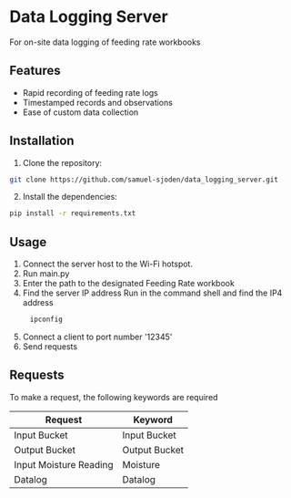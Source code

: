 # Data Logging Server
For on-site data logging of feeding rate workbooks

## Features
- Rapid recording of feeding rate logs
- Timestamped records and observations
- Ease of custom data collection

## Installation
1. Clone the repository:
```bash
git clone https://github.com/samuel-sjoden/data_logging_server.git
```
2. Install the dependencies:
```bash
pip install -r requirements.txt
```

## Usage
  1. Connect the server host to the Wi-Fi hotspot.
  2. Run main.py
  3. Enter the path to the designated Feeding Rate workbook
  4. Find the server IP address
     Run in the command shell and find the IP4 address
```bash
     ipconfig
```
  5. Connect a client to port number '12345'
  6. Send requests

## Requests
To make a request, the following keywords are required

| Request   | Keyword |
| -------- | ------- |
| Input Bucket  | Input Bucket    |
| Output Bucket | Output Bucket  |
|  Input Moisture Reading   | Moisture    |
|  Datalog   | Datalog    |
